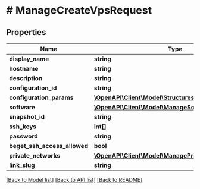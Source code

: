 # # ManageCreateVpsRequest

## Properties

Name | Type | Description | Notes
------------ | ------------- | ------------- | -------------
**display_name** | **string** |  | [optional]
**hostname** | **string** |  | [optional]
**description** | **string** |  | [optional]
**configuration_id** | **string** |  | [optional]
**configuration_params** | [**\OpenAPI\Client\Model\StructuresConfigurationParams**](StructuresConfigurationParams.md) |  | [optional]
**software** | [**\OpenAPI\Client\Model\ManageSoftwareInstallInfo**](ManageSoftwareInstallInfo.md) |  | [optional]
**snapshot_id** | **string** |  | [optional]
**ssh_keys** | **int[]** |  | [optional]
**password** | **string** |  | [optional]
**beget_ssh_access_allowed** | **bool** |  | [optional]
**private_networks** | [**\OpenAPI\Client\Model\ManagePrivateNetworkInfo[]**](ManagePrivateNetworkInfo.md) |  | [optional]
**link_slug** | **string** |  | [optional]

[[Back to Model list]](../../README.md#models) [[Back to API list]](../../README.md#endpoints) [[Back to README]](../../README.md)
